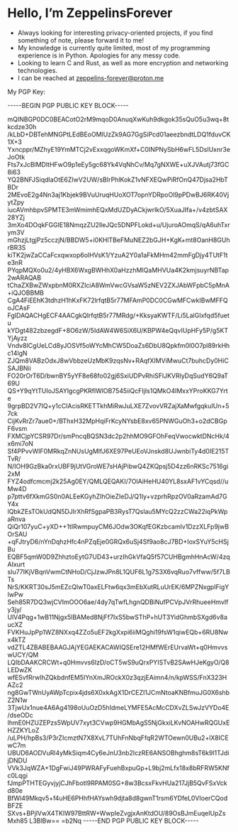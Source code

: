<h1>Hello, I’m ZeppelinsForever</h1>

- Always looking for interesting privacy-oriented projects, if you find something of note, please forward it to me!
- My knowledge is currently quite limited, most of my programming experience is in Python. Apologies for any messy code.
- Looking to learn C and Rust, as well as more encryption and networking technologies.
- I can be reached at <a href="mailto:zeppelins-forever@proton.me?Subject=Hello%20ZeppelinsForever">zeppelins-forever@proton.me</a>

My PGP Key:

-----BEGIN PGP PUBLIC KEY BLOCK-----

mQINBGP0DC0BEACotO2rM9mqoD0AnuqXwKuh9dkgok35sQuO5u3wq+8tkcdze30h
/kLbD+DBTehMNGPtLEdBEoOMlUzZk9AG7GgSiPcd01aeezbndtLDQ1fduvCK1X+3
Yxncppr/MZhyE19YmMTCj2vExxqgoWKmXf+C0INPNySbH6wFL5DsIUxnr3eJoOtk
Fts7xJcBlMDltHFwO9p1eEy5gc68Yk4VqNhCv/Mq7gNXWE+uXJVAutj73fGC8i63
YQ2BNFJSiqdlaOtE6ZIwV2UW/sBIrPhlKokZ1vNFXEQwPiRfOnQ47Djsa2HbTBDr
2MEvoE2g4Nn3aj1Kbjek9BVuUruqHUoXOT7opnYDRpoOl9pPDwBJ6RK40VjytZpy
iucAVmhbpvSPMTE3mWmimhEQxMdUZDyACkjwrlkO/5XuaJIfa+/v4zbtSAX28YZj
3mXo4DOqkFGGIE18NmqzZU2lleJQc5DNPFLokd+u/UjuroAOmqS/qA6uhTxrym3V
mGhzjLtgjPz5cczjN/BBDW5+i0KHlTBeFMuNEZ2bGJH+KgK+mt8OanH8GUhrBR3S
kiTK2jwZaCCaFcxqwxop6olHVsK1/YzuA2Y0a1aFkMHm42mmFgDjy4TUtF1te3nR
PYqpMQXo0u2/4yHBX6WxgBWHhX0aHzzhMIQaMHVUa4K2kmjsuyrNBTap2wARAQAB
tChaZXBwZWxpbnM0RXZlciA8WmVwcGVsaW5zNEV2ZXJAbWFpbC5pMnA+iQJOBBMB
CgA4FiEEhK3tdhzH1hKxFK72lrfqtB5r77MFAmP0DC0CGwMFCwkIBwMFFQoJCAsF
FgIDAQACHgECF4AACgkQlrfqtB5r77MRdg/+KksyaKWTF/Li5LalGIxfqd5fuetu
kYDgt482zbzegdF+8O6zW/5IdAW4W6SiX6U/KBPW4eQqvIUpHFy5P/g5KTYjAyzz
Vndv8ICgUeLCd8yJOSVf5oWYcMhCW5DoaZs6DbU8Qpkfm0l0O7pl89rkHhc14lgN
ZJQm8VABzOdxJ8wVbbzeUzMbK9zqsNv+RAqfXIMViMwuCt7buhcDy0HiCSAJBNii
FO20rOrT6D/bwnBY5yYF8e68fo02gj6SxiUDPvRhiSFlJKVRlyDqSudY6Q9aT69U
QS+Y9qYtTUIoJSAYlgcgPKRflWlOB7545iiQcFIjIs1QMkO4IMxxYProKKG7Yrte
9grpBD2V7IQ+y1cCIAcisRKETTkhMiRwJuLXE7ZvovVRZajXaMwfgqkuIUn+57ck
CijKvRrZr7aue0+/BThxH32MpHqiFrKcyNYsbE8xv65PNWGuOh3+o2dCBGpF6vsm
FXMCjpYCSR97Dr/smPncqBQSN3dc2p2hhMO9GFOhFeqVwocwktDNcHk/4x6mi7oN
Sf4PPvvWIF0MRkqZnNUsUgMlfJ6XE97PeUEoVJnskd8UJwnbiTy4d0IE215TTvR/
N/IOH9GzBka0rxUBF9jUtVGroWE7sHAjPibwQ4ZKQpsj5D4zz6nRKSc7516gi2xM
FYZ4odfcmcmj2k25Ag0EY/QMLQEQAKI/7OlAiHeHU40YL8sxAF1vYCqsd//uMw4D
p7pttv6fXkmGS0n0ALEeKGyhZIhOieZIeDJ/Q1Iy+vzprhRpzOV0aRzamAd7GY4x
lQbkZEsTOkUdQN5DJIrXhRfSgpaPB3RysT7QsIau5MYcQ2zzCWa22iqPkWpaRnva
QiQr107yuC+yXD++1tIRwmpuyCM6JOdw3OKqfEGKzbcamlv1DzzXLFp9jwBOrSAU
+qFJtryD6/nYnDqhzHfc4nPZqEje0GRQx6uSj4Sf9ao8cJ7BD+IoxSYuY5cHSjBu
EQBF5qmW0D9ZhhztoEytG7UD43+urzIhGkVfaQ5f57CUHBgmhHnAcW/4zqAIxurt
sIu77IKjVBqnVwmCtNHoD/CjJzwJPn8L1QUF6L1g7S3X6vqRuo7vffww/5f7LBTs
NrS/KKRT30sJ5mEZcQlwT0axELFtw6qx3mEbXutRLuUrEK/6MPZNxgpIFigYIwPw
Seh85R7DQ3wjCVImOOO6ae/4dy7qTwfLhgnQDBiNufPCVpJVrRhueeHmvIfy3jy/
UlV4Pqg+1wB11Njgx5lBAMed8NjFf7IxS5bwSThP+hUT3YidGhmbSXgd6v8aucXZ
FVKHuJpPp1WZ8NXxq4ZZo5uEF2kgXxpi6iiMQghi19fsW1qiwEQb+6RU8Nwx4kTZ
vdZTL4ZBABEBAAGJAjYEGAEKACAWIQSEre12HMfWErEUrvaWt+q0HmvvswUCY/QM
LQIbDAAKCRCWt+q0Hmvvs6IzD/oCT5wS9uQrxPYISTvB2SAwHJeKgyO/Q8LEDwZK
wfESvfRrwIhZQkbdnfEM5IYnXmJROckX0z3qzjEAimn4/n/kpWSS/FnX323HAZc2
ng8GwTWnUyAWpTcpix4jds6X0xkAgX1DrCEZI1JCmNtoaKNBfmuJG0X6shbZ2N1w
3TjwUx1nue4A6Ag4198oUuOzD5hIdmeLYMFE5AcMcCDXvZLSwJzVYDo4E/dseODc
IhmE0HZUZEPzs5WpUV7xyt3CVwp9HGMbAgS5NjGkxiLKvNOAHwRQGUxEHZZKYLoZ
/uLPH/hpBs3/P3rZIcmztN7X8XvL7TUhFnNbqFfqR2WTOewn0UBu2+lX8ICEwC7m
UBUD6AODVuRl4yMkSiqm4Cy6eJnU3nb2lczRE6ANSOBhghm8sT6k9l1TJdijDNDU
VVk3JqWZA+1DgFwiJ49PWRAFyFuehBxpuGp+L9bj2mLfx18x8bRFRW5KNfc0Lqgi
fJmpPTHTEGyvjyjCJhFbotl9RPAM0SG+8w3BcsxFkvHUa217JjB5QvFSxVckd80e
BfWl49Mkqv5+f4uHE6PHhfHAYswh9djta8d8gwnT1rsm6YDfeL0VIoerCQodBFZE
SXvs+BPjlVwX4TKIW97BttRW+WwpIeZvgjxAnKtdOU/89OsBJmEuqeIUpZsMxh85
L3BlBw==
=b2Nq
-----END PGP PUBLIC KEY BLOCK-----
